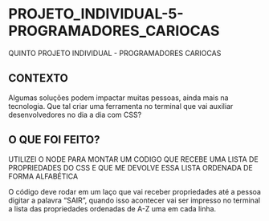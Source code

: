 # PROJETO_INDIVIDUAL-5-PROGRAMADORES_CARIOCAS
QUINTO PROJETO INDIVIDUAL - PROGRAMADORES CARIOCAS


## CONTEXTO

Algumas soluções podem impactar muitas pessoas, ainda mais na
tecnologia. Que tal criar uma ferramenta no terminal que vai auxiliar
desenvolvedores no dia a dia com CSS?

## O QUE FOI FEITO?

UTILIZEI O NODE PARA MONTAR UM CODIGO QUE RECEBE UMA LISTA DE PROPRIEDADES DO CSS E QUE ME DEVOLVE ESSA LISTA ORDENADA DE FORMA ALFABÉTICA

O código deve rodar em um laço que vai receber propriedades até a
pessoa digitar a palavra “SAIR”, quando isso acontecer vai ser impresso
no terminal a lista das propriedades ordenadas de A-Z uma em cada linha.

